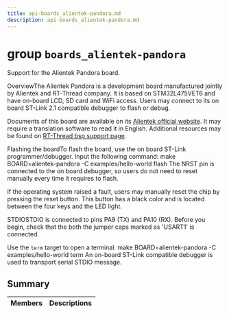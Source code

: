 ```yaml
---
title: api-boards_alientek-pandora.md
description: api-boards_alientek-pandora.md
---
```

# group `boards_alientek-pandora` 

Support for the Alientek Pandora board.

OverviewThe Alientek Pandora is a development board manufactured jointly by Alientek and RT-Thread company. It is based on STM32L475VET6 and have on-board LCD, SD card and WiFi access. Users may connect to its on board ST-Link 2.1 compatible debugger to flash or debug.

Documents of this board are available on its [Alientek official website](http://www.alientek.com/productinfo/716137.html). It may require a translation software to read it in English. Additional resources may be found on [RT-Thread bsp support page](https://gitee.com/rtthread/rt-thread/tree/master/bsp/stm32/stm32l475-atk-pandora).

Flashing the boardTo flash the board, use the on board ST-Link programmer/debugger. Input the following command: make BOARD=alientek-pandora -C examples/hello-world flash
 The NRST pin is connected to the on board debugger, so users do not need to reset manually every time it requires to flash.

If the operating system raised a fault, users may manually reset the chip by pressing the reset button. This button has a black color and is located between the four keys and the LED light.

STDIOSTDIO is connected to pins PA9 (TX) and PA10 (RX). Before you begin, check that the both the jumper caps marked as 'USART1' is connected.

Use the `term` target to open a terminal: make BOARD=alientek-pandora -C examples/hello-world term
 An on-board ST-Link compatible debugger is used to transport serial STDIO message.

## Summary

 Members                        | Descriptions                                
--------------------------------|---------------------------------------------

